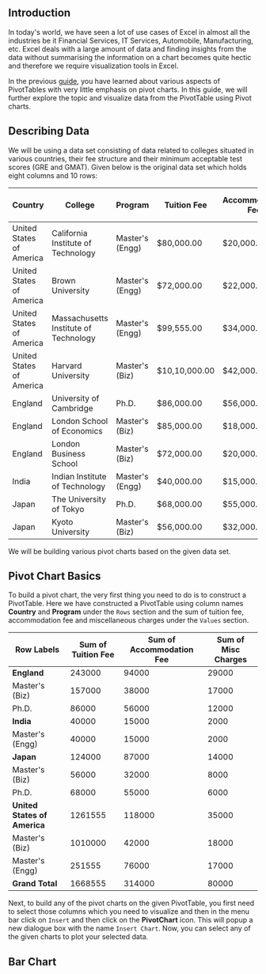 ## Introduction
In today's world, we have seen a lot of use cases of Excel in almost all the industries be it Financial Services, IT Services, Automobile, Manufacturing, etc. Excel deals with a large amount of data and finding insights from the data without summarising the information on a chart becomes quite hectic and therefore we require visualization tools in Excel. 

In the previous [guide](/guides/exploring-data-with-pivottables), you have learned about various aspects of PivotTables with very little emphasis on pivot charts. In this guide, we will further explore the topic and visualize data from the PivotTable using Pivot charts.

## Describing Data
We will be using a data set consisting of data related to colleges situated in various countries, their fee structure and their minimum acceptable test scores (GRE and GMAT). Given below is the original data set which holds eight columns and 10 rows:

|         Country          |                College                |     Program     |  Tuition Fee  | Accommodation Fee | Misc Charges | Min GMAT Score | Min GRE Score |
|--------------------------|---------------------------------------|-----------------|---------------|------------------|--------------|----------------|---------------|
| United States of America | California Institute of Technology    | Master's (Engg) | $80,000.00    | $20,000.00       | $5,000.00    |                |           315 |
| United States of America | Brown University                      | Master's (Engg) | $72,000.00    | $22,000.00       | $3,000.00    |                |           317 |
| United States of America | Massachusetts Institute of Technology | Master's (Engg) | $99,555.00    | $34,000.00       | $9,000.00    |                |           324 |
| United States of America | Harvard University                    | Master's (Biz)  | $10,10,000.00 | $42,000.00       | $18,000.00   |            770 |               |
| England                  | University of Cambridge               | Ph.D.           | $86,000.00    | $56,000.00       | $12,000.00   |                |           317 |
| England                  | London School of Economics            | Master's (Biz)  | $85,000.00    | $18,000.00       | $9,000.00    |            720 |               |
| England                  | London Business School                | Master's (Biz)  | $72,000.00    | $20,000.00       | $8,000.00    |            700 |               |
| India                    | Indian Institute of Technology        | Master's (Engg) | $40,000.00    | $15,000.00       | $2,000.00    |                |           321 |
| Japan                    | The University of Tokyo               | Ph.D.           | $68,000.00    | $55,000.00       | $6,000.00    |                |           314 |
| Japan                    | Kyoto University                      | Master's (Biz)  | $56,000.00    | $32,000.00       | $8,000.00    |            715 |               |

We will be building various pivot charts based on the given data set.

## Pivot Chart Basics
To build a pivot chart, the very first thing you need to do is to construct a PivotTable. Here we have constructed a PivotTable using column names **Country** and **Program** under the `Rows` section and the sum of tuition fee, accommodation fee and miscellaneous charges under the `Values` section.

|        Row Labels        | Sum of Tuition Fee | Sum of Accommodation Fee | Sum of Misc Charges |
|--------------------------|--------------------|-------------------------|---------------------|
| **England**                  |             243000 |                   94000 |               29000 |
| Master's (Biz)           |             157000 |                   38000 |               17000 |
| Ph.D.                    |              86000 |                   56000 |               12000 |
| **India**                    |              40000 |                   15000 |                2000 |
| Master's (Engg)          |              40000 |                   15000 |                2000 |
| **Japan**                    |             124000 |                   87000 |               14000 |
| Master's (Biz)           |              56000 |                   32000 |                8000 |
| Ph.D.                    |              68000 |                   55000 |                6000 |
| **United States of America** |            1261555 |                  118000 |               35000 |
| Master's (Biz)           |            1010000 |                   42000 |               18000 |
| Master's (Engg)          |             251555 |                   76000 |               17000 |
| **Grand Total**              |            1668555 |                  314000 |               80000 |

Next, to build any of the pivot charts on the given PivotTable, you first need to select those columns which you need to visualize and then in the menu bar click on `Insert` and then click on the **PivotChart** icon. This will popup a new dialogue box with the name `Insert Chart`. Now, you can select any of the given charts to plot your selected data.

## Bar Chart
